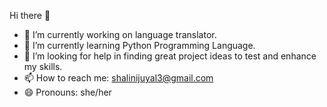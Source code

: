 Hi there 👋


- 🔭 I’m currently working on language translator.
- 🌱 I’m currently learning Python Programming Language.
- 🤔 I’m looking for help in finding great project ideas to test and enhance my skills.
- 📫 How to reach me: shalinijuyal3@gmail.com
- 😄 Pronouns: she/her
